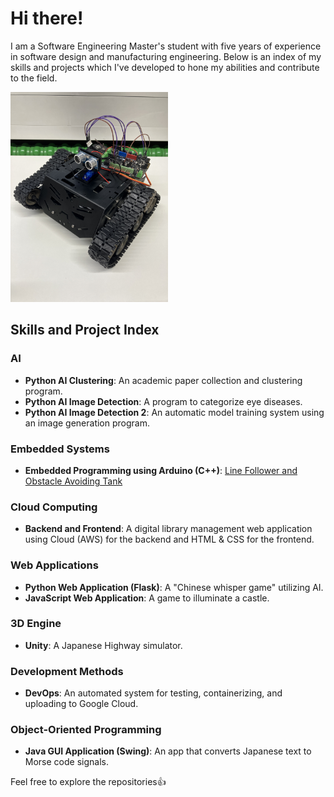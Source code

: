 # Hi there!

I am a Software Engineering Master's student with five years of experience in software design and manufacturing engineering. Below is an index of my skills and projects which I've developed to hone my abilities and contribute to the field.

<img src="https://raw.githubusercontent.com/Tamago55/Line-Follower-Obstacle-Avoiding/main/pic/tank.JPG" width="50%" alt="Tank Image">

## Skills and Project Index

### AI
- **Python AI Clustering**: An academic paper collection and clustering program.
- **Python AI Image Detection**: A program to categorize eye diseases.
- **Python AI Image Detection 2**: An automatic model training system using an image generation program.

### Embedded Systems
- **Embedded Programming using Arduino (C++)**: [Line Follower and Obstacle Avoiding Tank](https://github.com/Tamago55/Line-Follower-Obstacle-Avoiding)

### Cloud Computing
- **Backend and Frontend**: A digital library management web application using Cloud (AWS) for the backend and HTML & CSS for the frontend.

### Web Applications
- **Python Web Application (Flask)**: A "Chinese whisper game" utilizing AI.
- **JavaScript Web Application**: A game to illuminate a castle.

### 3D Engine
- **Unity**: A Japanese Highway simulator.

### Development Methods
- **DevOps**: An automated system for testing, containerizing, and uploading to Google Cloud.

### Object-Oriented Programming
- **Java GUI Application (Swing)**: An app that converts Japanese text to Morse code signals.

Feel free to explore the repositories👍

<!--
**Tamago55/Tamago55** is a ✨ _special_ ✨ repository because its `README.md` (this file) appears on your GitHub profile.

Here are some ideas to get you started:

- 🔭 I’m currently working on ...
- 🌱 I’m currently learning ...
- 👯 I’m looking to collaborate on ...
- 🤔 I’m looking for help with ...
- 💬 Ask me about ...
- 📫 How to reach me: ...
- 😄 Pronouns: ...
- ⚡ Fun fact: ...
-->
